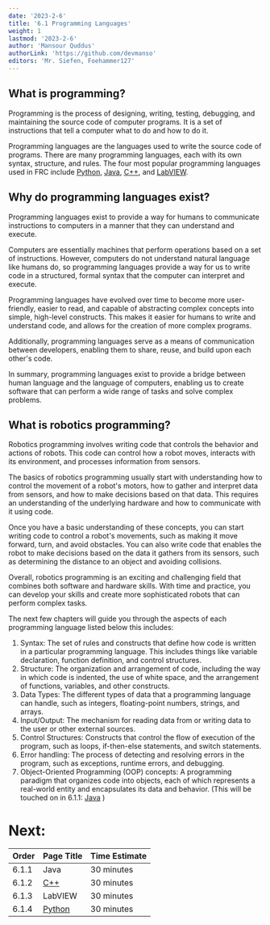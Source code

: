 ```yaml
---
date: '2023-2-6'
title: '6.1 Programming Languages'
weight: 1
lastmod: '2023-2-6'
author: 'Mansour Quddus'
authorLink: 'https://github.com/devmanso'
editors: 'Mr. Siefen, Foehammer127'
---
```


## What is programming?

Programming is the process of designing, writing, testing, debugging, and maintaining the source code of computer programs. It is a set of instructions that tell a computer what to do and how to do it.

Programming languages are the languages used to write the source code of programs. There are many programming languages, each with its own syntax, structure, and rules. The four most popular programming languages used in FRC include [Python](https://www.python.org/), [Java](https://www.java.com/en/download/help/whatis_java.html), [C++](https://www.w3schools.com/cpp/cpp_intro.asp), and [LabVIEW](https://www.ni.com/en-us/shop/labview.html).

## Why do programming languages exist?

Programming languages exist to provide a way for humans to communicate instructions to computers in a manner that they can understand and execute.

Computers are essentially machines that perform operations based on a set of instructions. However, computers do not understand natural language like humans do, so programming languages provide a way for us to write code in a structured, formal syntax that the computer can interpret and execute.

Programming languages have evolved over time to become more user-friendly, easier to read, and capable of abstracting complex concepts into simple, high-level constructs. This makes it easier for humans to write and understand code, and allows for the creation of more complex programs.

Additionally, programming languages serve as a means of communication between developers, enabling them to share, reuse, and build upon each other's code.

In summary, programming languages exist to provide a bridge between human language and the language of computers, enabling us to create software that can perform a wide range of tasks and solve complex problems.

## What is robotics programming?

Robotics programming involves writing code that controls the behavior and actions of robots. This code can control how a robot moves, interacts with its environment, and processes information from sensors.

The basics of robotics programming usually start with understanding how to control the movement of a robot's motors, how to gather and interpret data from sensors, and how to make decisions based on that data. This requires an understanding of the underlying hardware and how to communicate with it using code.

Once you have a basic understanding of these concepts, you can start writing code to control a robot's movements, such as making it move forward, turn, and avoid obstacles. You can also write code that enables the robot to make decisions based on the data it gathers from its sensors, such as determining the distance to an object and avoiding collisions.

Overall, robotics programming is an exciting and challenging field that combines both software and hardware skills. With time and practice, you can develop your skills and create more sophisticated robots that can perform complex tasks.

The next few chapters will guide you through the aspects of each programming language listed below this includes:

1. Syntax: The set of rules and constructs that define how code is written in a particular programming language. This includes things like variable declaration, function definition, and control structures.
2. Structure: The organization and arrangement of code, including the way in which code is indented, the use of white space, and the arrangement of functions, variables, and other constructs.
3. Data Types: The different types of data that a programming language can handle, such as integers, floating-point numbers, strings, and arrays.
4. Input/Output: The mechanism for reading data from or writing data to the user or other external sources.
5. Control Structures: Constructs that control the flow of execution of the program, such as loops, if-then-else statements, and switch statements.
6. Error handling: The process of detecting and resolving errors in the program, such as exceptions, runtime errors, and debugging.
7. Object-Oriented Programming (OOP) concepts: A programming paradigm that organizes code into objects, each of which represents a real-world entity and encapsulates its data and behavior. (This will be touched on in 6.1.1: [Java](/content/programming/java.md) )

# Next:
| Order | Page Title | Time Estimate |
| --- | --- | --- |
| 6.1.1 | Java | 30 minutes |
| 6.1.2 | [C++](/programming/programming-languages/cpp/) | 30 minutes |
| 6.1.3 | LabVIEW | 30 minutes |
| 6.1.4 | [Python](/programming/programming-languages/python/) | 30 minutes |
